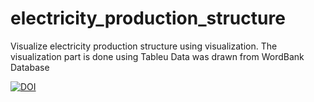 # electricity_production_structure
Visualize electricity production structure using visualization.
The visualization part is done using Tableu
Data was drawn from WordBank Database

[![DOI](https://zenodo.org/badge/321562897.svg)](https://zenodo.org/badge/latestdoi/321562897)
